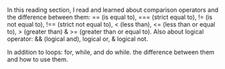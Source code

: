 In this reading section, I read and learned about comparison operators and the difference between them: == (is equal to), === (strict equal to), != (is not equal to), !== (strict not equal to), < (less than), <= (less than or equal to), > (greater than) & >= (greater than or equal to). Also about logical operator: && (logical and), logical or, & logical not.

In addition to loops: for, while, and do while. the difference between them and how to use them.
